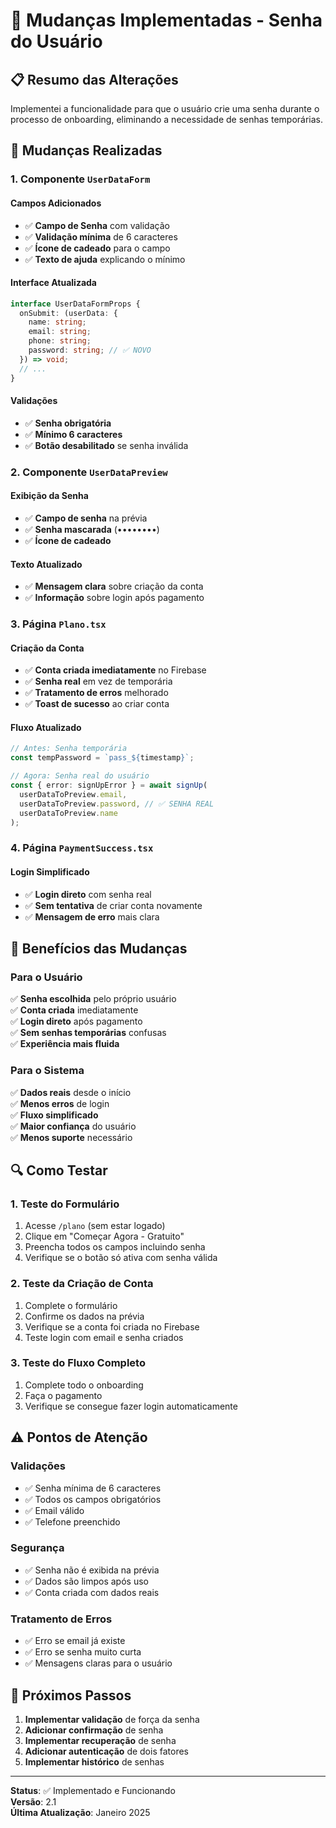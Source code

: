 # 🔐 Mudanças Implementadas - Senha do Usuário

## 📋 **Resumo das Alterações**

Implementei a funcionalidade para que o usuário crie uma senha durante o processo de onboarding, eliminando a necessidade de senhas temporárias.

## 🔄 **Mudanças Realizadas**

### **1. Componente `UserDataForm`**

#### **Campos Adicionados**
- ✅ **Campo de Senha** com validação
- ✅ **Validação mínima** de 6 caracteres
- ✅ **Ícone de cadeado** para o campo
- ✅ **Texto de ajuda** explicando o mínimo

#### **Interface Atualizada**
```typescript
interface UserDataFormProps {
  onSubmit: (userData: {
    name: string;
    email: string;
    phone: string;
    password: string; // ✅ NOVO
  }) => void;
  // ...
}
```

#### **Validações**
- ✅ **Senha obrigatória**
- ✅ **Mínimo 6 caracteres**
- ✅ **Botão desabilitado** se senha inválida

### **2. Componente `UserDataPreview`**

#### **Exibição da Senha**
- ✅ **Campo de senha** na prévia
- ✅ **Senha mascarada** (••••••••)
- ✅ **Ícone de cadeado**

#### **Texto Atualizado**
- ✅ **Mensagem clara** sobre criação da conta
- ✅ **Informação** sobre login após pagamento

### **3. Página `Plano.tsx`**

#### **Criação da Conta**
- ✅ **Conta criada imediatamente** no Firebase
- ✅ **Senha real** em vez de temporária
- ✅ **Tratamento de erros** melhorado
- ✅ **Toast de sucesso** ao criar conta

#### **Fluxo Atualizado**
```typescript
// Antes: Senha temporária
const tempPassword = `pass_${timestamp}`;

// Agora: Senha real do usuário
const { error: signUpError } = await signUp(
  userDataToPreview.email, 
  userDataToPreview.password, // ✅ SENHA REAL
  userDataToPreview.name
);
```

### **4. Página `PaymentSuccess.tsx`**

#### **Login Simplificado**
- ✅ **Login direto** com senha real
- ✅ **Sem tentativa** de criar conta novamente
- ✅ **Mensagem de erro** mais clara

## 🎯 **Benefícios das Mudanças**

### **Para o Usuário**
✅ **Senha escolhida** pelo próprio usuário  
✅ **Conta criada** imediatamente  
✅ **Login direto** após pagamento  
✅ **Sem senhas temporárias** confusas  
✅ **Experiência mais fluida**  

### **Para o Sistema**
✅ **Dados reais** desde o início  
✅ **Menos erros** de login  
✅ **Fluxo simplificado**  
✅ **Maior confiança** do usuário  
✅ **Menos suporte** necessário  

## 🔍 **Como Testar**

### **1. Teste do Formulário**
1. Acesse `/plano` (sem estar logado)
2. Clique em "Começar Agora - Gratuito"
3. Preencha todos os campos incluindo senha
4. Verifique se o botão só ativa com senha válida

### **2. Teste da Criação de Conta**
1. Complete o formulário
2. Confirme os dados na prévia
3. Verifique se a conta foi criada no Firebase
4. Teste login com email e senha criados

### **3. Teste do Fluxo Completo**
1. Complete todo o onboarding
2. Faça o pagamento
3. Verifique se consegue fazer login automaticamente

## ⚠️ **Pontos de Atenção**

### **Validações**
- ✅ Senha mínima de 6 caracteres
- ✅ Todos os campos obrigatórios
- ✅ Email válido
- ✅ Telefone preenchido

### **Segurança**
- ✅ Senha não é exibida na prévia
- ✅ Dados são limpos após uso
- ✅ Conta criada com dados reais

### **Tratamento de Erros**
- ✅ Erro se email já existe
- ✅ Erro se senha muito curta
- ✅ Mensagens claras para o usuário

## 🚀 **Próximos Passos**

1. **Implementar validação** de força da senha
2. **Adicionar confirmação** de senha
3. **Implementar recuperação** de senha
4. **Adicionar autenticação** de dois fatores
5. **Implementar histórico** de senhas

---

**Status**: ✅ Implementado e Funcionando  
**Versão**: 2.1  
**Última Atualização**: Janeiro 2025
